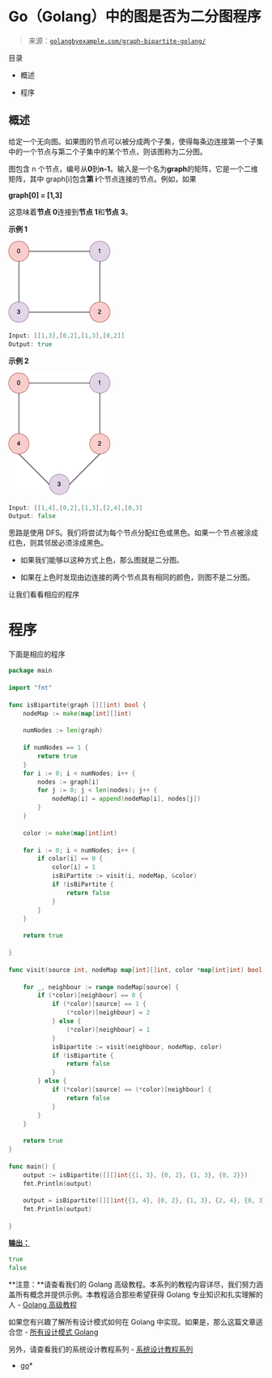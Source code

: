 <!--yml

类别：未分类

日期：2024-10-13 06:51:34

-->

# Go（Golang）中的图是否为二分图程序

> 来源：[`golangbyexample.com/graph-bipartite-golang/`](https://golangbyexample.com/graph-bipartite-golang/)

目录

+   概述

+   程序

## **概述**

给定一个无向图。如果图的节点可以被分成两个子集，使得每条边连接第一个子集中的一个节点与第二个子集中的某个节点，则该图称为二分图。

图包含 n 个节点，编号从**0**到**n-1**。输入是一个名为**graph**的矩阵，它是一个二维矩阵，其中 graph[i]包含**第 i**个节点连接的节点。例如，如果

**graph[0] = [1,3]**

这意味着**节点 0**连接到**节点 1**和**节点 3**。

**示例 1**

![](img/8b4e0e594249c6a7b6637fa47baf728d.png)

```go
Input: [[1,3],[0,2],[1,3],[0,2]]
Output: true
```

**示例 2**

![](img/77e0b7968865633eddb6ee990215089a.png)

```go
Input: [[1,4],[0,2],[1,3],[2,4],[0,3]
Output: false
```

思路是使用 DFS。我们将尝试为每个节点分配红色或黑色。如果一个节点被涂成红色，则其邻居必须涂成黑色。

+   如果我们能够以这种方式上色，那么图就是二分图。

+   如果在上色时发现由边连接的两个节点具有相同的颜色，则图不是二分图。

让我们看看相应的程序

# **程序**

下面是相应的程序

```go
package main

import "fmt"

func isBipartite(graph [][]int) bool {
	nodeMap := make(map[int][]int)

	numNodes := len(graph)

	if numNodes == 1 {
		return true
	}
	for i := 0; i < numNodes; i++ {
		nodes := graph[i]
		for j := 0; j < len(nodes); j++ {
			nodeMap[i] = append(nodeMap[i], nodes[j])
		}
	}

	color := make(map[int]int)

	for i := 0; i < numNodes; i++ {
		if color[i] == 0 {
			color[i] = 1
			isBiPartite := visit(i, nodeMap, &color)
			if !isBiPartite {
				return false
			}
		}
	}

	return true

}

func visit(source int, nodeMap map[int][]int, color *map[int]int) bool {

	for _, neighbour := range nodeMap[source] {
		if (*color)[neighbour] == 0 {
			if (*color)[source] == 1 {
				(*color)[neighbour] = 2
			} else {
				(*color)[neighbour] = 1
			}
			isBipartite := visit(neighbour, nodeMap, color)
			if !isBipartite {
				return false
			}
		} else {
			if (*color)[source] == (*color)[neighbour] {
				return false
			}
		}
	}

	return true
}

func main() {
	output := isBipartite([][]int{{1, 3}, {0, 2}, {1, 3}, {0, 2}})
	fmt.Println(output)

	output = isBipartite([][]int{{1, 4}, {0, 2}, {1, 3}, {2, 4}, {0, 3}})
	fmt.Println(output)

}
```

**[输出：](http://Output:)**

```go
true
false
```

**注意：**请查看我们的 Golang 高级教程。本系列的教程内容详尽，我们努力涵盖所有概念并提供示例。本教程适合那些希望获得 Golang 专业知识和扎实理解的人 - [Golang 高级教程](https://golangbyexample.com/golang-comprehensive-tutorial/)

如果您有兴趣了解所有设计模式如何在 Golang 中实现。如果是，那么这篇文章适合您 - [所有设计模式 Golang](https://golangbyexample.com/all-design-patterns-golang/)

另外，请查看我们的系统设计教程系列 - [系统设计教程系列](https://techbyexample.com/system-design-questions/)

+   [go](https://golangbyexample.com/tag/go/)*

